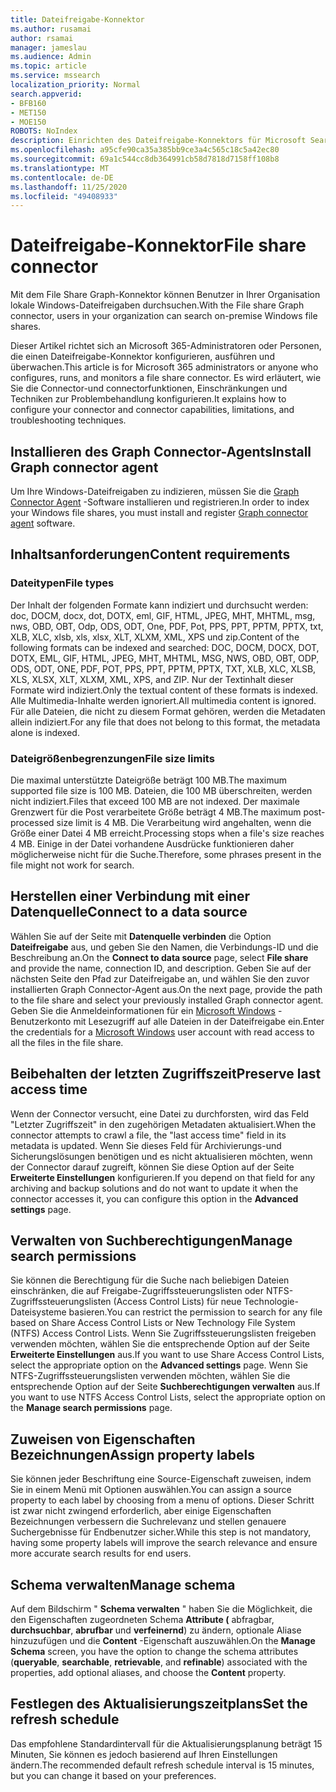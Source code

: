 ```yaml
---
title: Dateifreigabe-Konnektor
ms.author: rusamai
author: rsamai
manager: jameslau
ms.audience: Admin
ms.topic: article
ms.service: mssearch
localization_priority: Normal
search.appverid:
- BFB160
- MET150
- MOE150
ROBOTS: NoIndex
description: Einrichten des Dateifreigabe-Konnektors für Microsoft Search
ms.openlocfilehash: a95cfe90ca35a385bb9ce3a4c565c18c5a42ec80
ms.sourcegitcommit: 69a1c544cc8db364991cb58d7818d7158ff108b8
ms.translationtype: MT
ms.contentlocale: de-DE
ms.lasthandoff: 11/25/2020
ms.locfileid: "49408933"
---
```

# <a name="file-share-connector"></a><span data-ttu-id="2e174-103">Dateifreigabe-Konnektor</span><span class="sxs-lookup"><span data-stu-id="2e174-103">File share connector</span></span>

<span data-ttu-id="2e174-104">Mit dem File Share Graph-Konnektor können Benutzer in Ihrer Organisation lokale Windows-Dateifreigaben durchsuchen.</span><span class="sxs-lookup"><span data-stu-id="2e174-104">With the File share Graph connector, users in your organization can search on-premise Windows file shares.</span></span>

<span data-ttu-id="2e174-105">Dieser Artikel richtet sich an Microsoft 365-Administratoren oder Personen, die einen Dateifreigabe-Konnektor konfigurieren, ausführen und überwachen.</span><span class="sxs-lookup"><span data-stu-id="2e174-105">This article is for Microsoft 365 administrators or anyone who configures, runs, and monitors a file share connector.</span></span> <span data-ttu-id="2e174-106">Es wird erläutert, wie Sie die Connector-und connectorfunktionen, Einschränkungen und Techniken zur Problembehandlung konfigurieren.</span><span class="sxs-lookup"><span data-stu-id="2e174-106">It explains how to configure your connector and connector capabilities, limitations, and troubleshooting techniques.</span></span>

## <a name="install-graph-connector-agent"></a><span data-ttu-id="2e174-107">Installieren des Graph Connector-Agents</span><span class="sxs-lookup"><span data-stu-id="2e174-107">Install Graph connector agent</span></span>

<span data-ttu-id="2e174-108">Um Ihre Windows-Dateifreigaben zu indizieren, müssen Sie die [Graph Connector Agent](on-prem-agent.md) -Software installieren und registrieren.</span><span class="sxs-lookup"><span data-stu-id="2e174-108">In order to index your Windows file shares, you must install and register [Graph connector agent](on-prem-agent.md) software.</span></span>

## <a name="content-requirements"></a><span data-ttu-id="2e174-109">Inhaltsanforderungen</span><span class="sxs-lookup"><span data-stu-id="2e174-109">Content requirements</span></span>

### <a name="file-types"></a><span data-ttu-id="2e174-110">Dateitypen</span><span class="sxs-lookup"><span data-stu-id="2e174-110">File types</span></span>

<span data-ttu-id="2e174-111">Der Inhalt der folgenden Formate kann indiziert und durchsucht werden: doc, DOCM, docx, dot, DOTX, eml, GIF, HTML, JPEG, MHT, MHTML, msg, nws, OBD, OBT, Odp, ODS, ODT, One, PDF, Pot, PPS, PPT, PPTM, PPTX, txt, XLB, XLC, xlsb, xls, xlsx, XLT, XLXM, XML, XPS und zip.</span><span class="sxs-lookup"><span data-stu-id="2e174-111">Content of the following formats can be indexed and searched: DOC, DOCM, DOCX, DOT, DOTX, EML, GIF, HTML, JPEG, MHT, MHTML, MSG, NWS, OBD, OBT, ODP, ODS, ODT, ONE, PDF, POT, PPS, PPT, PPTM, PPTX, TXT, XLB, XLC, XLSB, XLS, XLSX, XLT, XLXM, XML, XPS, and ZIP.</span></span> <span data-ttu-id="2e174-112">Nur der Textinhalt dieser Formate wird indiziert.</span><span class="sxs-lookup"><span data-stu-id="2e174-112">Only the textual content of these formats is indexed.</span></span> <span data-ttu-id="2e174-113">Alle Multimedia-Inhalte werden ignoriert.</span><span class="sxs-lookup"><span data-stu-id="2e174-113">All multimedia content is ignored.</span></span> <span data-ttu-id="2e174-114">Für alle Dateien, die nicht zu diesem Format gehören, werden die Metadaten allein indiziert.</span><span class="sxs-lookup"><span data-stu-id="2e174-114">For any file that does not belong to this format, the metadata alone is indexed.</span></span>

### <a name="file-size-limits"></a><span data-ttu-id="2e174-115">Dateigrößenbegrenzungen</span><span class="sxs-lookup"><span data-stu-id="2e174-115">File size limits</span></span>

<span data-ttu-id="2e174-116">Die maximal unterstützte Dateigröße beträgt 100 MB.</span><span class="sxs-lookup"><span data-stu-id="2e174-116">The maximum supported file size is 100 MB.</span></span> <span data-ttu-id="2e174-117">Dateien, die 100 MB überschreiten, werden nicht indiziert.</span><span class="sxs-lookup"><span data-stu-id="2e174-117">Files that exceed 100 MB are not indexed.</span></span> <span data-ttu-id="2e174-118">Der maximale Grenzwert für die Post verarbeitete Größe beträgt 4 MB.</span><span class="sxs-lookup"><span data-stu-id="2e174-118">The maximum post-processed size limit is 4 MB.</span></span> <span data-ttu-id="2e174-119">Die Verarbeitung wird angehalten, wenn die Größe einer Datei 4 MB erreicht.</span><span class="sxs-lookup"><span data-stu-id="2e174-119">Processing stops when a file's size reaches 4 MB.</span></span> <span data-ttu-id="2e174-120">Einige in der Datei vorhandene Ausdrücke funktionieren daher möglicherweise nicht für die Suche.</span><span class="sxs-lookup"><span data-stu-id="2e174-120">Therefore, some phrases present in the file might not work for search.</span></span>

## <a name="connect-to-a-data-source"></a><span data-ttu-id="2e174-121">Herstellen einer Verbindung mit einer Datenquelle</span><span class="sxs-lookup"><span data-stu-id="2e174-121">Connect to a data source</span></span>

<span data-ttu-id="2e174-122">Wählen Sie auf der Seite mit **Datenquelle verbinden** die Option **Dateifreigabe** aus, und geben Sie den Namen, die Verbindungs-ID und die Beschreibung an.</span><span class="sxs-lookup"><span data-stu-id="2e174-122">On the **Connect to data source** page, select **File share** and provide the name, connection ID, and description.</span></span> <span data-ttu-id="2e174-123">Geben Sie auf der nächsten Seite den Pfad zur Dateifreigabe an, und wählen Sie den zuvor installierten Graph Connector-Agent aus.</span><span class="sxs-lookup"><span data-stu-id="2e174-123">On the next page, provide the path to the file share and select your previously installed Graph connector agent.</span></span> <span data-ttu-id="2e174-124">Geben Sie die Anmeldeinformationen für ein [Microsoft Windows](https://microsoft.com/windows) -Benutzerkonto mit Lesezugriff auf alle Dateien in der Dateifreigabe ein.</span><span class="sxs-lookup"><span data-stu-id="2e174-124">Enter the credentials for a [Microsoft Windows](https://microsoft.com/windows) user account with read access to all the files in the file share.</span></span>

## <a name="preserve-last-access-time"></a><span data-ttu-id="2e174-125">Beibehalten der letzten Zugriffszeit</span><span class="sxs-lookup"><span data-stu-id="2e174-125">Preserve last access time</span></span>

<span data-ttu-id="2e174-126">Wenn der Connector versucht, eine Datei zu durchforsten, wird das Feld "Letzter Zugriffszeit" in den zugehörigen Metadaten aktualisiert.</span><span class="sxs-lookup"><span data-stu-id="2e174-126">When the connector attempts to crawl a file, the "last access time" field in its metadata is updated.</span></span> <span data-ttu-id="2e174-127">Wenn Sie dieses Feld für Archivierungs-und Sicherungslösungen benötigen und es nicht aktualisieren möchten, wenn der Connector darauf zugreift, können Sie diese Option auf der Seite **Erweiterte Einstellungen** konfigurieren.</span><span class="sxs-lookup"><span data-stu-id="2e174-127">If you depend on that field for any archiving and backup solutions and do not want to update it when the connector accesses it, you can configure this option in the **Advanced settings** page.</span></span>

## <a name="manage-search-permissions"></a><span data-ttu-id="2e174-128">Verwalten von Suchberechtigungen</span><span class="sxs-lookup"><span data-stu-id="2e174-128">Manage search permissions</span></span>

<span data-ttu-id="2e174-129">Sie können die Berechtigung für die Suche nach beliebigen Dateien einschränken, die auf Freigabe-Zugriffssteuerungslisten oder NTFS-Zugriffssteuerungslisten (Access Control Lists) für neue Technologie-Dateisysteme basieren.</span><span class="sxs-lookup"><span data-stu-id="2e174-129">You can restrict the permission to search for any file based on Share Access Control Lists or New Technology File System (NTFS) Access Control Lists.</span></span> <span data-ttu-id="2e174-130">Wenn Sie Zugriffssteuerungslisten freigeben verwenden möchten, wählen Sie die entsprechende Option auf der Seite **Erweiterte Einstellungen** aus.</span><span class="sxs-lookup"><span data-stu-id="2e174-130">If you want to use Share Access Control Lists, select the appropriate option on the **Advanced settings** page.</span></span> <span data-ttu-id="2e174-131">Wenn Sie NTFS-Zugriffssteuerungslisten verwenden möchten, wählen Sie die entsprechende Option auf der Seite **Suchberechtigungen verwalten** aus.</span><span class="sxs-lookup"><span data-stu-id="2e174-131">If you want to use NTFS Access Control Lists, select the appropriate option on the **Manage search permissions** page.</span></span>

## <a name="assign-property-labels"></a><span data-ttu-id="2e174-132">Zuweisen von Eigenschaften Bezeichnungen</span><span class="sxs-lookup"><span data-stu-id="2e174-132">Assign property labels</span></span>

<span data-ttu-id="2e174-133">Sie können jeder Beschriftung eine Source-Eigenschaft zuweisen, indem Sie in einem Menü mit Optionen auswählen.</span><span class="sxs-lookup"><span data-stu-id="2e174-133">You can assign a source property to each label by choosing from a menu of options.</span></span> <span data-ttu-id="2e174-134">Dieser Schritt ist zwar nicht zwingend erforderlich, aber einige Eigenschaften Bezeichnungen verbessern die Suchrelevanz und stellen genauere Suchergebnisse für Endbenutzer sicher.</span><span class="sxs-lookup"><span data-stu-id="2e174-134">While this step is not mandatory, having some property labels will improve the search relevance and ensure more accurate search results for end users.</span></span>

## <a name="manage-schema"></a><span data-ttu-id="2e174-135">Schema verwalten</span><span class="sxs-lookup"><span data-stu-id="2e174-135">Manage schema</span></span>

<span data-ttu-id="2e174-136">Auf dem Bildschirm " **Schema verwalten** " haben Sie die Möglichkeit, die den Eigenschaften zugeordneten Schema **Attribute (** abfragbar, **durchsuchbar**, **abrufbar** und **verfeinernd**) zu ändern, optionale Aliase hinzuzufügen und die **Content** -Eigenschaft auszuwählen.</span><span class="sxs-lookup"><span data-stu-id="2e174-136">On the **Manage Schema** screen, you have the option to change the schema attributes (**queryable**, **searchable**, **retrievable**, and **refinable**) associated with the properties, add optional aliases, and choose the **Content** property.</span></span>

## <a name="set-the-refresh-schedule"></a><span data-ttu-id="2e174-137">Festlegen des Aktualisierungszeitplans</span><span class="sxs-lookup"><span data-stu-id="2e174-137">Set the refresh schedule</span></span>

<span data-ttu-id="2e174-138">Das empfohlene Standardintervall für die Aktualisierungsplanung beträgt 15 Minuten, Sie können es jedoch basierend auf Ihren Einstellungen ändern.</span><span class="sxs-lookup"><span data-stu-id="2e174-138">The recommended default refresh schedule interval is 15 minutes, but you can change it based on your preferences.</span></span>
